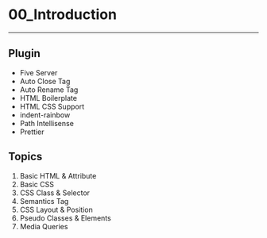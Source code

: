 # 00_Introduction

---

## Plugin

-   Five Server
-   Auto Close Tag
-   Auto Rename Tag
-   HTML Boilerplate
-   HTML CSS Support
-   indent-rainbow
-   Path Intellisense
-   Prettier

## Topics

1. Basic HTML & Attribute
2. Basic CSS
3. CSS Class & Selector
4. Semantics Tag
5. CSS Layout & Position
6. Pseudo Classes & Elements
7. Media Queries
